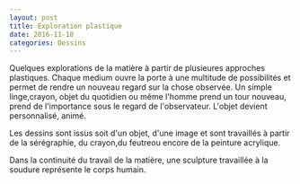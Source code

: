 ```yaml
---
layout: post
title: Exploration plastique
date: 2016-11-18
categories: Dessins
---
```


Quelques explorations de la matière à partir de plusieures approches plastiques. Chaque medium ouvre la porte à 
une multitude de possibilités et permet de rendre un nouveau regard sur la chose observée. Un simple linge,crayon, 
objet du quotidien ou même l'homme prend un tour nouveau, prend de l'importance sous le regard de l'observateur.
L'objet devient personnalisé, animé.

Les dessins sont issus soit d'un objet, d'une image et sont travaillés à partir 
de la sérégraphie, du crayon,du feutreou encore de la peinture acrylique.

Dans la continuité du travail de la matière, une sculpture travaillée à la soudure représente le corps humain.

